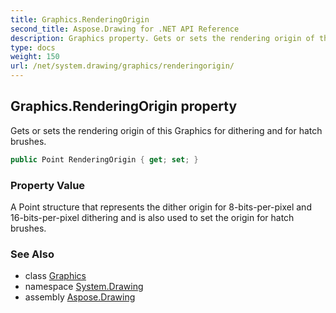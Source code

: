 ```yaml
---
title: Graphics.RenderingOrigin
second_title: Aspose.Drawing for .NET API Reference
description: Graphics property. Gets or sets the rendering origin of this Graphics for dithering and for hatch brushes
type: docs
weight: 150
url: /net/system.drawing/graphics/renderingorigin/
---
```

## Graphics.RenderingOrigin property

Gets or sets the rendering origin of this Graphics for dithering and for hatch brushes.

```csharp
public Point RenderingOrigin { get; set; }
```

### Property Value

A Point structure that represents the dither origin for 8-bits-per-pixel and 16-bits-per-pixel dithering and is also used to set the origin for hatch brushes.

### See Also

* class [Graphics](../)
* namespace [System.Drawing](../../graphics/)
* assembly [Aspose.Drawing](../../../)


